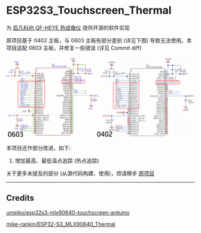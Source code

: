 # ESP32S3_Touchscreen_Thermal

为 [启凡科创 QF-HEYE 热成像仪](https://oshwhub.com/dhx233/gai-ban-re-cheng-xiang) 提供开源的软件实现

原项目基于 0402 主板，与 0603 主板有部分差别 (详见下图) 导致无法使用。本项目适配 0603 主板，并修复一些错误 (详见 Commit diff)

![](./assets/gpio.png)

本项目还作部分改进，如下: 

1. 增加最高、最低温点追踪 (热点追踪)

关于更多未提及的部分 (从源代码构建、使用)，烦请移步 [原项目](https://github.com/umeiko/esp32s3-mlx90640-touchscreen-arduino)

---

## Credits

[umeiko/esp32s3-mlx90640-touchscreen-arduino](https://github.com/umeiko/esp32s3-mlx90640-touchscreen-arduino)

[mike-rankin/ESP32-S3_MLX90640_Thermal](https://github.com/mike-rankin/ESP32-S3_MLX90640_Thermal)